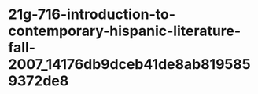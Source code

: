 # 21g-716-introduction-to-contemporary-hispanic-literature-fall-2007_14176db9dceb41de8ab8195859372de8